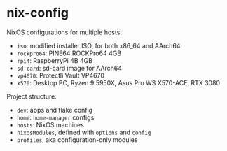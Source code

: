 # nix-config

NixOS configurations for multiple hosts:
- `iso`: modified installer ISO, for both x86_64 and AArch64
- `rockpro64`: PINE64 ROCKPro64 4GB
- `rpi4`: RaspberryPi 4B 4GB
- `sd-card`: sd-card image for AArch64
- `vp4670`: Protectli Vault VP4670
- `x570`: Desktop PC, Ryzen 9 5950X, Asus Pro WS X570-ACE, RTX 3080

Project structure:
- `dev`: apps and flake config
- `home`: `home-manager` configs
- `hosts`: NixOS machines
- `nixosModules`, defined with `options` and `config`
- `profiles`, aka configuration-only modules
